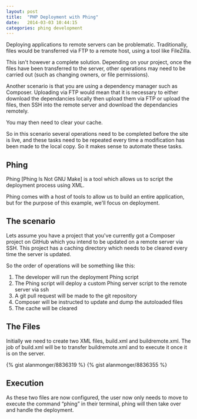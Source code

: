 ```yaml
---
layout: post
title:  "PHP Deployment with Phing"
date:   2014-03-03 10:44:15
categories: phing development
---
```


Deploying applications to remote servers can be problematic. Traditionally, files would be transferred via FTP to a remote host, using a tool like FileZilla.

This isn't however a complete solution. Depending on your project, once the files have been transferred to the server, other operations may need to be carried out (such as changing owners, or file permissions).

Another scenario is that you are using a dependency manager such as Composer. Uploading via FTP would mean that it is necessary to either download the dependancies locally then upload them via FTP or upload the files, then SSH into the remote server and download the dependancies remotely.

You may then need to clear your cache.

So in this scenario several operations need to be completed before the site is live, and these tasks need to be repeated every time a modification has been made to the local copy. So it makes sense to automate these tasks.

## Phing

Phing [Phing Is Not GNU Make] is a tool which allows us to script the deployment process using XML.

Phing comes with a host of tools to allow us to build an entire application, but for the purpose of this example, we'll focus on deployment.

## The scenario

Lets assume you have a project that you've currently got a Composer project on GitHub which you intend to be updated on a remote server via SSH. This project has a caching directory which needs to be cleared every time the server is updated.

So the order of operations will be something like this:

1. The developer will run the deployment Phing script
2. The Phing script will deploy a custom Phing server script to the remote server via ssh
3. A git pull request will be made to the git repository
4. Composer will be instructed to update and dump the autoloaded files
5. The cache will be cleared

## The Files

Initially we need to create two XML files, build.xml and buildremote.xml. The job of build.xml will be to transfer buildremote.xml and to execute it once it is on the server.

{% gist alanmonger/8836319 %}
{% gist alanmonger/8836355 %}

## Execution

As these two files are now configured, the user now only needs to move to execute the command “phing” in their terminal, phing will then take over and handle the deployment.
